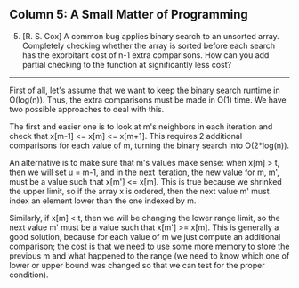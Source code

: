 ## Column 5: A Small Matter of Programming
5. [R. S. Cox] A common bug applies binary search to an unsorted array. Completely checking whether the array is sorted before each search has the exorbitant cost of n-1 extra comparisons. How can you add partial checking to the function at significantly less cost?
-----
First of all, let's assume that we want to keep the binary search runtime in O(log(n)). Thus, the extra comparisons must be made in O(1) time. 
We have two possible approaches to deal with this. 

The first and easier one is to look at m's neighbors in each iteration and check that x[m-1] <= x[m] <= x[m+1]. This requires 2 additional comparisons for each value of m, turning the binary search into O(2\*log(n)).

An alternative is to make sure that m's values make sense: when x[m] > t, then we will set u = m-1, and in the next iteration, the new value for m, m', must be a value such that x[m'] <= x[m]. This is true because we shrinked the upper limit, so if the array x is ordered, then the next value m' must index an element lower than the one indexed by m. 

Similarly, if x[m] < t, then we will be changing the lower range limit, so the next value m' must be a value such that x[m'] >= x[m]. This is generally a good solution, because for each value of m we just compute an additional comparison; the cost is that we need to use some more memory to store the previous m and what happened to the range (we need to know which one of lower or upper bound was changed so that we can test for the proper condition).
